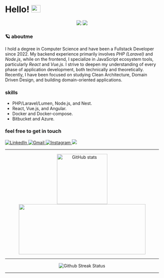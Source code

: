 <h1 align="left"> Hello!
    <img src="https://raw.githubusercontent.com/kaueMarques/kaueMarques/master/hi.gif" width="30px" height="24px">
</h1>

<div align="center">
    <img src="https://komarev.com/ghpvc/?username=pedro-vinhas&color=000000&style=flat-square&logo=github&labelColor=000000">
    <img src="https://img.shields.io/github/followers/pedrovinhas?color=FEAF00&labelColor=000&style=flat-square&logo=github&label=Follow">
</div>

### 🪐 aboutme

I hold a degree in Computer Science and have been a Fullstack Developer since 2022. My backend experience primarily involves _PHP (Laravel)_ and _Node.js_, while on the frontend, I specialize in JavaScript ecosystem tools, particularly _React_ and _Vue.js_. I strive to deepen my understanding of every phase of application development, both technically and theoretically. Recently, I have been focused on studying Clean Architecture, Domain Driven Design, and building domain-oriented applications.

### skills
- PHP/Laravel/Lumen, Node.js, and Nest.
- React, Vue.js, and Angular.
- Docker and Docker-compose.
- Bitbucket and Azure.

### feel free to get in touch

<div width="100" align="left">
    <a href="https://www.linkedin.com/in/pedro-henrique-vinhas-a049861b8/">
        <img alt="LinkedIn" src="https://shields.io/badge/LINKEDIN-0A66C2?logo=linkedin&style=for-the-badge"/>
    </a>
    <a href="mailto:peuvinhas2@gmail.com">
        <img alt="Gmail" src="https://shields.io/badge/GMAIL-F5F5F5?logo=gmail&style=for-the-badge"/>
    </a>
    <a href="https://www.instagram.com/peuvinhas">
        <img alt="Instagram" src="https://shields.io/badge/INSTAGRAM-000000?logo=instagram&style=for-the-badge"/>
    </a>
    <a href="" target="_blank">
        <img src="https://img.shields.io/badge/pedrov2410-7289DA?style=for-the-badge&logo=discord&logoColor=white" target="_blank">
    </a>
</div>

---

<div align="center">
    <a href="https://github.com/pedrovinhas">
        <img height="165em" src="https://github-readme-stats.vercel.app/api?username=pedrovinhas&show_icons=true&count_private=true&theme=vision-friendly-dark" alt="GitHub stats"/>
    </a>
    <a href="https://github.com/pedrovinhas">
        <img height="165em" src="https://github-readme-stats.vercel.app/api/top-langs/?username=pedrovinhas&hide=TeX&layout=compact&theme=vision-friendly-dark" width="415px">
    </a>
</div>

---

<div align="center">
    <img src="http://github-readme-streak-stats.herokuapp.com?user=pedrovinhas&theme=vision-friendly-dark" alt="Github Streak Status"/>
</div>

---
